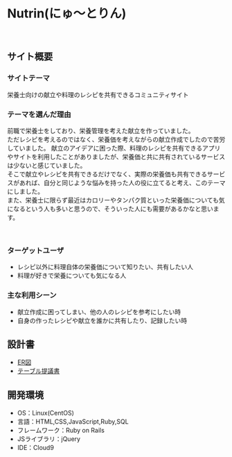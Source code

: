 # Nutrin(にゅ〜とりん)

​
## サイト概要
### サイトテーマ
栄養士向けの献立や料理のレシピを共有できるコミュニティサイト
​
### テーマを選んだ理由
前職で栄養士をしており、栄養管理を考えた献立を作っていました。<br>
ただレシピを考えるのではなく、栄養価を考えながらの献立作成でしたので苦労していました。
献立のアイデアに困った際、料理のレシピを共有できるアプリやサイトを利用したことがありましたが、栄養価と共に共有されているサービスは少ないと感じていました。<br>
そこで献立やレシピを共有できるだけでなく、実際の栄養価も共有できるサービスがあれば、自分と同じような悩みを持った人の役に立てると考え、このテーマにしました。<br>
また、栄養士に限らず最近はカロリーやタンパク質といった栄養価についても気になるという人も多いと思うので、そういった人にも需要があるかなと思います。

​
### ターゲットユーザ
- レシピ以外に料理自体の栄養価について知りたい、共有したい人
- 料理が好きで栄養についても気になる人
​
### 主な利用シーン
- 献立作成に困ってしまい、他の人のレシピを参考にしたい時
- 自身の作ったレシピや献立を誰かに共有したり、記録したい時
​
## 設計書
- [ER図](https://drive.google.com/file/d/1wGRcxhfr4oquCjp5aGXwbmE1badG36vq/view?usp=sharing)
- [テーブル提議書](https://docs.google.com/spreadsheets/d/1b9INjN3IWa7X_jUWD0BBdm9AfEekEZY5a58YuiZxCIg/edit?usp=sharing)
​
## 開発環境
- OS：Linux(CentOS)
- 言語：HTML,CSS,JavaScript,Ruby,SQL
- フレームワーク：Ruby on Rails
- JSライブラリ：jQuery
- IDE：Cloud9
